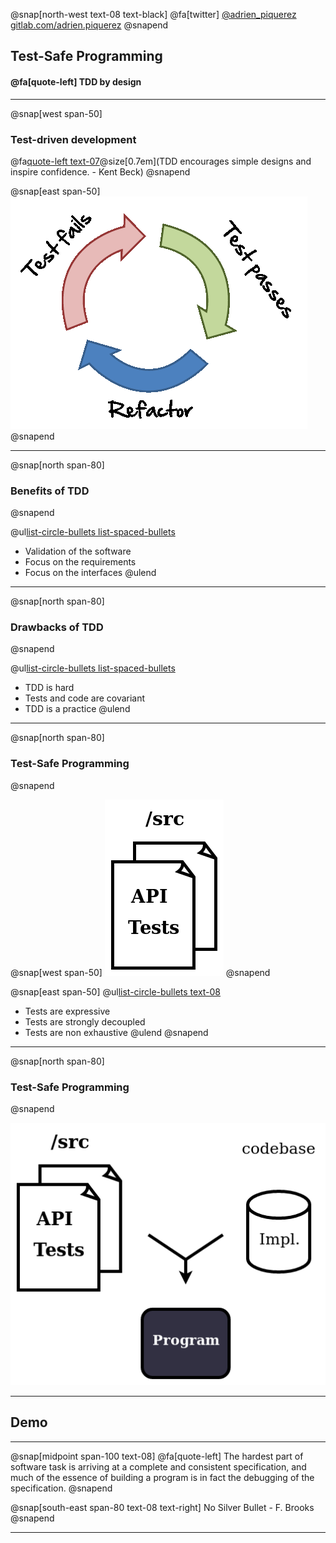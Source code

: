 @snap[north-west text-08 text-black]
@fa[twitter] [@adrien_piquerez](https://twitter.com/adrien_piquerez)
[gitlab.com/adrien.piquerez](https://gitlab.com/adrien.piquerez)
@snapend

## Test-Safe Programming
#### @fa[quote-left] TDD by design

---

@snap[west span-50]
### Test-driven development
@fa[quote-left text-07]()@size[0.7em](TDD encourages simple designs and inspire confidence. - Kent Beck)
@snapend

@snap[east span-50]
![TDD](assets/img/tdd.png)
@snapend

---

@snap[north span-80]
### Benefits of TDD
@snapend

@ul[list-circle-bullets list-spaced-bullets](false)
- Validation of the software
- Focus on the requirements
- Focus on the interfaces
@ulend

---

@snap[north span-80]
### Drawbacks of TDD
@snapend

@ul[list-circle-bullets list-spaced-bullets](false)
- TDD is hard
- Tests and code are covariant
- TDD is a practice
@ulend

---

@snap[north span-80]
### Test-Safe Programming
@snapend

@snap[west span-50]
![src](assets/img/src.png)
@snapend

@snap[east span-50]
@ul[list-circle-bullets text-08](false)
- Tests are expressive
- Tests are strongly decoupled
- Tests are non exhaustive
@ulend
@snapend

---

@snap[north span-80]
### Test-Safe Programming
@snapend

![src](assets/img/impl.png)

---

## Demo

---

@snap[midpoint span-100 text-08]
@fa[quote-left] The hardest part of software task is arriving at a complete and consistent specification, and much of the essence of building a program is in fact the debugging of the specification.
@snapend

@snap[south-east span-80 text-08 text-right]
No Silver Bullet - F. Brooks
@snapend

---